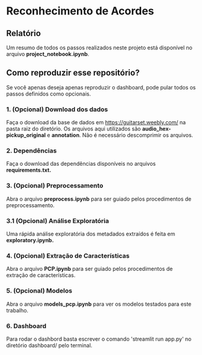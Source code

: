 # Reconhecimento de Acordes


## Relatório

Um resumo de todos os passos realizados neste projeto está disponível no arquivo **project_notebook.ipynb**.


## Como reproduzir esse repositório?

Se você apenas deseja apenas reproduzir o dashboard, pode pular todos os passos definidos como opcionais.

### 1. (Opcional) Download dos dados
Faça o download da base de dados em https://guitarset.weebly.com/ na pasta raiz do diretório.
Os arquivos aqui utilizados são **audio_hex-pickup_original** e **annotation**.
Não é necessário descomprimir os arquivos.


### 2. Dependências
Faça o download das dependências disponíveis no arquivos **requirements.txt.**

### 3.  (Opcional) Preprocessamento

Abra o arquivo **preprocess.ipynb** para ser guiado pelos procedimentos de preprocessamento.

### 3.1 (Opcional) Análise Exploratória

Uma rápida análise exploratória dos metadados extraídos é feita em **exploratory.ipynb.**

### 4.  (Opcional) Extração de Características

Abra o arquivo **PCP.ipynb** para ser guiado pelos procedimentos de extração de características.

### 5. (Opcional) Modelos

Abra o arquivo **models_pcp.ipynb** para ver os modelos testados para este trabalho.

### 6. Dashboard

Para rodar o dashbord basta escrever o comando 'streamlit run app.py' no diretório dashboard/ pelo terminal.
